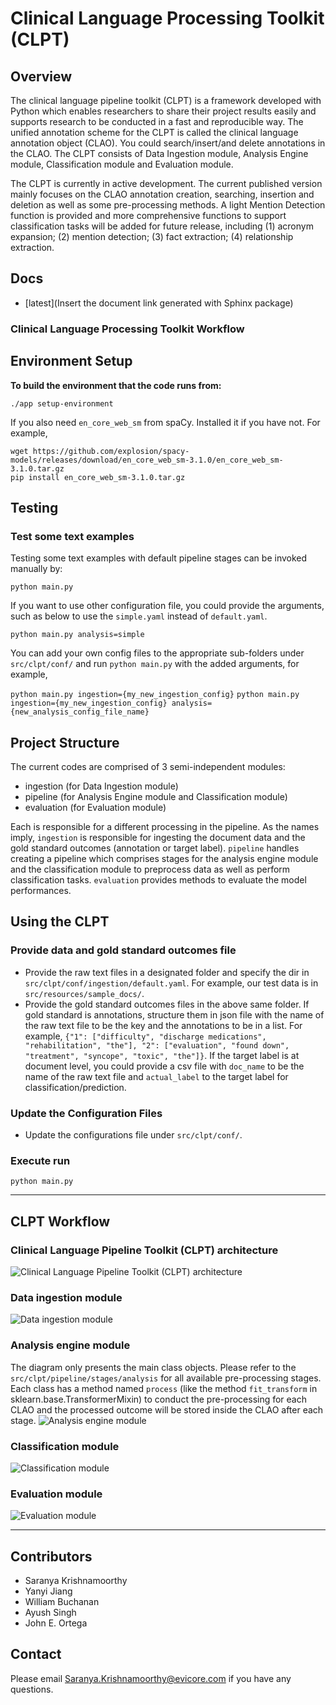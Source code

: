 # Clinical Language Processing Toolkit (CLPT)

## Overview
The clinical language pipeline toolkit (CLPT) is a framework developed with Python which enables researchers to share their project results easily and supports research to be conducted in a fast and reproducible way. The unified annotation scheme for the CLPT is called the clinical language annotation object (CLAO). You could search/insert/and delete annotations in the CLAO. The CLPT consists of Data Ingestion module, Analysis Engine module, Classification module and Evaluation module.

The CLPT is currently in active development. The current published version mainly focuses on the CLAO annotation creation, searching, insertion and deletion as well as some pre-processing methods. A light Mention Detection function is provided and more comprehensive functions to support classification tasks will be added for future release, including (1) acronym expansion; (2) mention detection; (3) fact extraction; (4) relationship extraction.


## Docs
* [latest](Insert the document link generated with Sphinx package)

### Clinical Language Processing Toolkit Workflow

## Environment Setup
**To build the environment that the code runs from:**

`./app setup-environment`

If you also need `en_core_web_sm` from spaCy. Installed it if you have not. For example,
```
wget https://github.com/explosion/spacy-models/releases/download/en_core_web_sm-3.1.0/en_core_web_sm-3.1.0.tar.gz
pip install en_core_web_sm-3.1.0.tar.gz
```


## Testing
### Test some text examples
Testing some text examples with default pipeline stages can be invoked manually by:

`python main.py`

If you want to use other configuration file, you could provide the arguments, such as below to use the `simple.yaml` instead of `default.yaml`.

`python main.py analysis=simple`

You can add your own config files to the appropriate sub-folders under `src/clpt/conf/` and run `python main.py` with the added arguments, for example, 

`python main.py ingestion={my_new_ingestion_config}`
`python main.py ingestion={my_new_ingestion_config} analysis={new_analysis_config_file_name}`

## Project Structure
The current codes are comprised of 3 semi-independent modules:
- ingestion (for Data Ingestion module)
- pipeline (for Analysis Engine module and Classification module)
- evaluation (for Evaluation module)

Each is responsible for a different processing in the pipeline. As the names imply,
`ingestion` is responsible for ingesting the document data and the gold standard outcomes (annotation or target label). `pipeline` handles creating a pipeline which comprises stages for the analysis engine module and the classification module to preprocess data as well as perform classification tasks. `evaluation` provides methods to evaluate the model performances. 


## Using the CLPT
### Provide data and gold standard outcomes file
- Provide the raw text files in a designated folder and specify the dir in `src/clpt/conf/ingestion/default.yaml`. For example, our test data is in `src/resources/sample_docs/`.
- Provide the gold standard outcomes files in the above same folder. If gold standard is annotations, structure them in json file with the name of the raw text file to be the key and the annotations to be in a list. For example, `{"1": ["difficulty", "discharge medications", "rehabilitation", "the"], "2": ["evaluation", "found down", "treatment", "syncope", "toxic", "the"]}`. If the target label is at document level, you could provide a csv file with `doc_name` to be the name of the raw text file and `actual_label` to the target label for classification/prediction.

### Update the Configuration Files
- Update the configurations file under `src/clpt/conf/`.

### Execute run
`python main.py`


----------------------------------------------------
## CLPT Workflow

### Clinical Language Pipeline Toolkit (CLPT) architecture
![Clinical Language Pipeline Toolkit (CLPT) architecture](umls_diagrams/Architecture.jpg)

### Data ingestion module
![Data ingestion module](umls_diagrams/Ingestion.png)

### Analysis engine module
The diagram only presents the main class objects. Please refer to the `src/clpt/pipeline/stages/analysis`
for all available pre-processing stages. Each class has a method named `process` (like the method `fit_transform` in
sklearn.base.TransformerMixin) to conduct the pre-processing for each CLAO and the processed outcome will be stored 
inside the CLAO after each stage.
![Analysis engine module](umls_diagrams/Analysis_Engine.png)

### Classification module
![Classification module](umls_diagrams/Classification.png)

### Evaluation module
![Evaluation module](umls_diagrams/Evaluation_v3.png)


----------------------------------------------------
## Contributors
- Saranya Krishnamoorthy
- Yanyi Jiang 
- William Buchanan 
- Ayush Singh
- John E. Ortega

## Contact
Please email Saranya.Krishnamoorthy@evicore.com if you have any questions.
